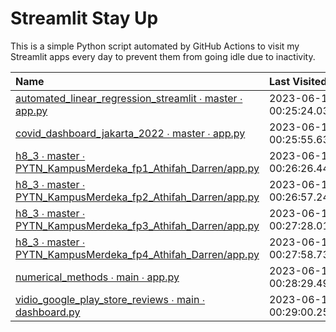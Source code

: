 # Streamlit Stay Up

This is a simple Python script automated by GitHub Actions to visit my Streamlit apps every day to prevent them from going idle due to inactivity.

| Name                                                                                                                                                   | Last Visited               |
|:-------------------------------------------------------------------------------------------------------------------------------------------------------|:---------------------------|
| [automated_linear_regression_streamlit ∙ master ∙ app.py](https://darren7753-automated-linear-regression-streamlit-app-i2szem.streamlit.app/)          | 2023-06-15 00:25:24.033716 |
| [covid_dashboard_jakarta_2022 ∙ master ∙ app.py](https://darren7753-covid-dashboard-jakarta-2022-app-2ssg4i.streamlit.app/)                            | 2023-06-15 00:25:55.631379 |
| [h8_3 ∙ master ∙ PYTN_KampusMerdeka_fp1_Athifah_Darren/app.py](https://darren7753-h8-3-pytn-kampusmerdeka-fp1-athifah-darrenapp-j7sk9x.streamlit.app/) | 2023-06-15 00:26:26.448180 |
| [h8_3 ∙ master ∙ PYTN_KampusMerdeka_fp2_Athifah_Darren/app.py](https://darren7753-h8-3-pytn-kampusmerdeka-fp2-athifah-darrenapp-gikdg3.streamlit.app/) | 2023-06-15 00:26:57.240364 |
| [h8_3 ∙ master ∙ PYTN_KampusMerdeka_fp3_Athifah_Darren/app.py](https://darren7753-h8-3-pytn-kampusmerdeka-fp3-athifah-darrenapp-3qe1bf.streamlit.app/) | 2023-06-15 00:27:28.017111 |
| [h8_3 ∙ master ∙ PYTN_KampusMerdeka_fp4_Athifah_Darren/app.py](https://darren7753-h8-3-pytn-kampusmerdeka-fp4-athifah-darrenapp-pxqrbu.streamlit.app/) | 2023-06-15 00:27:58.730708 |
| [numerical_methods ∙ main ∙ app.py](https://darren7753-numerical-methods-app-0nzaef.streamlit.app/)                                                    | 2023-06-15 00:28:29.497224 |
| [vidio_google_play_store_reviews ∙ main ∙ dashboard.py](https://darren7753-vidio-google-play-store-reviews-dashboard-iajwpn.streamlit.app/)            | 2023-06-15 00:29:00.257445 |